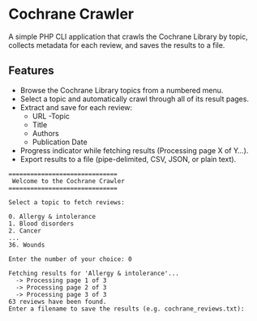 # Cochrane Crawler

A simple PHP CLI application that crawls the Cochrane Library
by topic, collects metadata for each review, and saves the results to a file.
 
## Features

- Browse the Cochrane Library topics from a numbered menu.
- Select a topic and automatically crawl through all of its result pages.
- Extract and save for each review:
  - URL
  -Topic 
  - Title 
  - Authors 
  - Publication Date
- Progress indicator while fetching results (Processing page X of Y…).
- Export results to a file (pipe-delimited, CSV, JSON, or plain text).

```
==============================
 Welcome to the Cochrane Crawler
==============================

Select a topic to fetch reviews:

0. Allergy & intolerance
1. Blood disorders
2. Cancer
...
36. Wounds

Enter the number of your choice: 0

Fetching results for 'Allergy & intolerance'...
  -> Processing page 1 of 3
  -> Processing page 2 of 3
  -> Processing page 3 of 3
63 reviews have been found.
Enter a filename to save the results (e.g. cochrane_reviews.txt):  
```